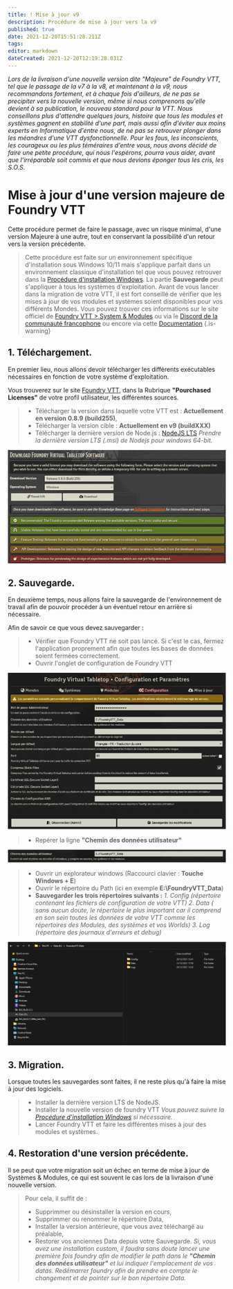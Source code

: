```yaml
---
title: ! Mise à jour v9
description: Procédure de mise à jour vers la v9
published: true
date: 2021-12-20T15:51:28.211Z
tags: 
editor: markdown
dateCreated: 2021-12-20T12:19:28.031Z
---
```


*Lors de la livraison d'une nouvelle version dite "Majeure" de Foundry VTT, tel que le passage de la v7 à la v8, et maintenant à la v9, nous recommandons fortement, et à chaque fois d'ailleurs, de ne pas se precipiter vers la nouvelle version, même si nous comprenons qu'elle devient à sa publication, le nouveau standard pour la VTT.
Nous conseillons plus d'attendre quelques jours, histoire que tous les modules et systèmes gagnent en stabilité d'une part, mais aussi afin d'éviter aux moins experts en Informatique d'entre nous, de ne pas se retrouver plonger dans les méandres d'une VTT dysfonctionnelle.
Pour les fous, les inconscients, les courageux ou les plus téméraires d'entre vous, nous avons décidé de faire une petite procédure, qui nous l'espérons, pourra vous aider, avant que l'irréparable soit commis et que nous devions éponger tous les cris, les S.O.S.*

# Mise à jour d'une version majeure de Foundry VTT

Cette procédure permet de faire le passage, avec un risque minimal, d'une version Majeure à une autre, tout en conservant la possibilité d'un retour vers la version précédente.

> Cette procédure est faite sur un environnement spécifique d'installation sous Windows 10/11 mais s'applique parfait dans un environnement classique d'installation tel que vous pouvez retrouver dans la [Procédure d'installation Windows](https://foundryvtt.wiki/fr/pour-commencer/win). 
> La partie **Sauvegarde** peut s'appliquer à tous les systèmes d'exploitation.
> Avant de vous lancer dans la migration de votre VTT, il est fort conseillé de vérifier que les mises à jour de vos modules et systèmes soient disponibles pour vos différents Mondes. Vous pouvez trouver ces informations sur le site officiel de [Foundry VTT > System & Modules](https://foundryvtt.com/packages/) ou via le [Discord de la communauté francophone](https://discord.gg/pPSDNJk) ou encore via cette [Documentation](https://docs.google.com/spreadsheets/d/1ppPR348igxL75M_G7dWl3otzXYpPwrnj7NVSDP8GmVw/edit#gid=0) {.is-warning} 



## 1. Téléchargement.

En premier lieu, nous allons devoir télécharger les différents exécutables nécessaires en fonction de votre système d'exploitation.

Vous trouverez sur le site [Foundry VTT](https://foundryvtt.com/), dans la Rubrique **"Pourchased Licenses"** de votre profil utilisateur, les différentes sources.

> - Télécharger la version dans laquelle votre VTT est : **Actuellement en version 0.8.9 (build255)**,
> - Télécharger la version cible : **Actuellement en v9 (buildXXX)**
> - Télécharger la dernière version de Node.js : [NodeJS LTS](https://nodejs.org/en/download/) 
*Prendre la dernière version LTS (.msi) de Nodejs pour windows 64-bit.*

![1.software.png](/setup/winstall/1.software.png)

## 2. Sauvegarde.

En deuxième temps, nous allons faire la sauvegarde de l'environnement de travail afin de pouvoir procéder à un éventuel retour en arrière si nécessaire.


Afin de savoir ce que vous devez sauvegarder : 

> - Vérifier que Foundry VTT ne soit pas lancé. Si c'est le cas, fermez l'application proprement afin que toutes les bases de données soient fermées correctement.
> - Ouvrir l'onglet de configuration de Foundry VTT

![2.config.png](/setup/winstall/2.config.png)

> - Repérer la ligne **"Chemin des données utilisateur"**

![3.path.png](/setup/winstall/3.path.png)

> - Ouvrir un explorateur windows (Raccourci clavier : **Touche Windows + E**)
> - Ouvrir le répertoire du Path (ici en exemple **E:\FoundryVTT_Data**)
> - **Sauvegarder les trois répertoires suivants :**
		*1. Config (répertoire contenant les fichiers de configuration de votre VTT)*
    *2. Data ( sans aucun doute, le répertoire le plus important car il comprend en son sein toutes les données de votre VTT comme les répertoires des Modules, des systèmes et vos Worlds)*
    *3. Log (répertoire des journaux d'erreurs et debug)*

![4.windows_explorer.png](/setup/winstall/4.windows_explorer.png)

## 3. Migration.

Lorsque toutes les sauvegardes sont faites, il ne reste plus qu'à faire la mise à jour des logiciels.

> - Installer la dernière version LTS de NodeJS.
> - Installer la nouvelle version de foundry VTT
		*Vous pouvez suivre la [Procédure d'installation Windows](https://foundryvtt.wiki/fr/pour-commencer/win#installation-de-foundry-virtual-tabletop) si nécessaire.*
> - Lancer Foundry VTT et faire les différentes mises à jour des modules et systèmes.

## 4. Restoration d'une version précédente.

Il se peut que votre migration soit un échec en terme de mise à jour de Systèmes & Modules, ce qui est souvent le cas lors de la livraison d'une nouvelle version.

> Pour cela, il suffit de : 
> - Supprimmer ou désinstaller la version en cours,
> - Supprimmer ou renommer le répertoire Data,
> - Installer la version antérieure, que vous avez téléchargé au préalable,
> - Restorer vos anciennes Data depuis votre Sauvegarde.
		*Si, vous avez une installation custom, il faudra sans doute lancer une première fois foundry afin de modifier le path dans le **"Chemin des données utilisateur"** et lui indiquer l'emplacement de vos datas. 
    Redémarrer foundry afin de prendre en compte le changement et de pointer sur le bon répertoire Data.*


